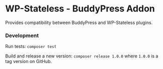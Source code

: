 # WP-Stateless - BuddyPress Addon

Provides compatibility between BuddyPress and WP-Stateless plugins.

### Development

Run tests: `composer test`

Build and release a new version: `composer release 1.0.0` where `1.0.0` is a tag version on GitHub.
